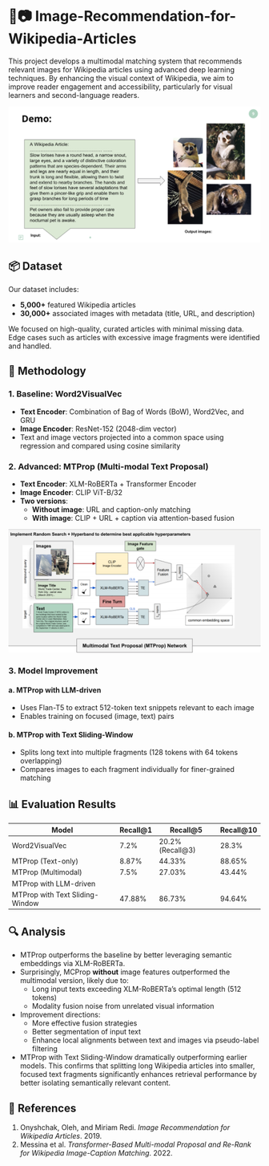 # 📰📷 Image-Recommendation-for-Wikipedia-Articles

This project develops a multimodal matching system that recommends relevant images for Wikipedia articles using advanced deep learning techniques. By enhancing the visual context of Wikipedia, we aim to improve reader engagement and accessibility, particularly for visual learners and second-language readers.

![Demo](Demo.png)

## 📦 Dataset
Our dataset includes:
- **5,000+** featured Wikipedia articles
- **30,000+** associated images with metadata (title, URL, and description)

We focused on high-quality, curated articles with minimal missing data. Edge cases such as articles with excessive image fragments were identified and handled.

## 🧠 Methodology

### 1. **Baseline: Word2VisualVec**
- **Text Encoder**: Combination of Bag of Words (BoW), Word2Vec, and GRU
- **Image Encoder**: ResNet-152 (2048-dim vector)
- Text and image vectors projected into a common space using regression and compared using cosine similarity

### 2. **Advanced: MTProp (Multi-modal Text Proposal)**
- **Text Encoder**: XLM-RoBERTa + Transformer Encoder
- **Image Encoder**: CLIP ViT-B/32
- **Two versions**:
  - **Without image**: URL and caption-only matching
  - **With image**: CLIP + URL + caption via attention-based fusion

![MTProp Architecture](MTProp.png)
 
### 3. **Model Improvement**
#### a. **MTProp with LLM-driven**
- Uses Flan-T5 to extract 512-token text snippets relevant to each image
- Enables training on focused (image, text) pairs

#### b. **MTProp with Text Sliding-Window**
- Splits long text into multiple fragments (128 tokens with 64 tokens overlapping)
- Compares images to each fragment individually for finer-grained matching

## 📊 Evaluation Results

| Model                          | Recall@1 |      Recall@5      | Recall@10 |
|--------------------------------|----------|--------------------|-----------|
| Word2VisualVec                 |   7.2%   |   20.2%(Recall@3)  |   28.3%   |
| MTProp (Text-only)             |   8.87%  |        44.33%      |   88.65%  |
| MTProp (Multimodal)            |   7.5%   |       27.03%       |   43.44%  |
| MTProp with LLM-driven         |          |                    |           |
| MTProp with Text Sliding-Window|  47.88%  |       86.73%       |   94.64%  |

## 🔍 Analysis
- MTProp outperforms the baseline by better leveraging semantic embeddings via XLM-RoBERTa.
- Surprisingly, MCProp **without** image features outperformed the multimodal version, likely due to:
  - Long input texts exceeding XLM-RoBERTa’s optimal length (512 tokens)
  - Modality fusion noise from unrelated visual information
- Improvement directions:
  - More effective fusion strategies
  - Better segmentation of input text
  - Enhance local alignments between text and images via pseudo-label filtering
- MTProp with Text Sliding-Window dramatically outperforming earlier models. This confirms that splitting long Wikipedia articles into smaller, focused text fragments significantly enhances retrieval performance by better isolating semantically relevant content.

## 📜 References
1. Onyshchak, Oleh, and Miriam Redi. *Image Recommendation for Wikipedia Articles*. 2019.  
2. Messina et al. *Transformer-Based Multi-modal Proposal and Re-Rank for Wikipedia Image-Caption Matching*. 2022.


